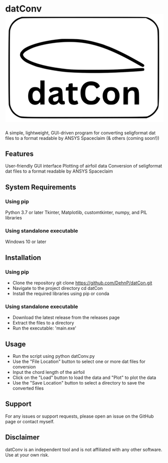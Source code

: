 # datConv <img src="src/datCon/Assets/datCon.svg">
A simple, lightweight, GUI-driven program for converting seligformat dat files to a format readable by ANSYS Spaceclaim (& others (coming soon!))

## Features
User-friendly GUI interface
Plotting of airfoil data
Conversion of seligformat dat files to a format readable by ANSYS Spaceclaim

## System Requirements
### Using pip
Python 3.7 or later
Tkinter, Matplotlib, customtkinter, numpy, and PIL libraries
### Using standalone executable
Windows 10 or later

## Installation
### Using pip
- Clone the repository git clone https://github.com/DehnP/datCon.git
- Navigate to the project directory cd datCon
- Install the required libraries using pip or conda
### Using standalone executable
- Download the latest release from the releases page
- Extract the files to a directory
- Run the executable: 'main.exe'
## Usage
- Run the script using python datConv.py
- Use the "File Location" button to select one or more dat files for conversion
- Input the chord length of the airfoil
- Click on the "Load" button to load the data and "Plot" to plot the data
- Use the "Save Location" button to select a directory to save the converted files

## Support
For any issues or support requests, please open an issue on the GitHub page or contact myself.

## Disclaimer
datConv is an independent tool and is not affiliated with any other software. Use at your own risk.